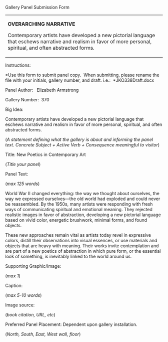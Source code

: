 Gallery Panel Submission Form

<table>
<colgroup>
<col width="100%" />
</colgroup>
<tbody>
<tr class="odd">
<td align="left"><p><strong>OVERARCHING NARRATIVE</strong></p>
<p>Contemporary artists have developed a new pictorial language that eschews narrative and realism in favor of more personal, spiritual, and often abstracted forms.</p></td>
</tr>
</tbody>
</table>

Instructions:<span class="Apple-converted-space"> </span>

*Use this form to submit panel copy.<span class="Apple-converted-space">  </span>When submitting, please rename the file with your initials, gallery number, and draft. i.e.:<span class="Apple-converted-space">  </span>*JKO338Draft.docx

Panel Author: <span class="Apple-converted-space">  </span>Elizabeth Armstrong

Gallery Number:<span class="Apple-converted-space">  </span>370

Big Idea:<span class="Apple-converted-space"> </span>

Contemporary artists have developed a new pictorial language that eschews narrative and realism in favor of more personal, spiritual, and often abstracted forms.

(*A statement defining what the gallery is about and informing the panel text. Concrete Subject + Active Verb + Consequence meaningful to visitor*)

Title: New Poetics in Contemporary Art

(*Title your panel*)

Panel Text:<span class="Apple-converted-space"> </span>

(*max 125 words*)

World War II changed everything: the way we thought about ourselves, the way we expressed ourselves—the old world had exploded and could never be reassembled. By the 1950s, many artists were responding with fresh ways of communicating spiritual and emotional meaning. They rejected realistic images in favor of abstraction, developing a new pictorial language based on vivid color, energetic brushwork, minimal forms, and found objects.<span class="Apple-converted-space"> </span>

These new approaches remain vital as artists today revel in expressive colors, distill their observations into visual essences, or use materials and objects that are heavy with meaning. Their works invite contemplation and are part of a new poetics of abstraction in which pure form, or the essential look of something, is inevitably linked to the world around us.

Supporting Graphic/Image:<span class="Apple-converted-space"> </span>

(*max 1*)

Caption:<span class="Apple-converted-space"> </span>

(*max 5-10 words*)

Image source:<span class="Apple-converted-space"> </span>

(*book citation, URL, etc*)

Preferred Panel Placement: Dependent upon gallery installation.

(*North, South, East, West wall, floor*)

